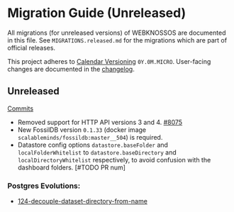 # Migration Guide (Unreleased)
All migrations (for unreleased versions) of WEBKNOSSOS are documented in this file.
See `MIGRATIONS.released.md` for the migrations which are part of official releases.

This project adheres to [Calendar Versioning](http://calver.org/) `0Y.0M.MICRO`.
User-facing changes are documented in the [changelog](CHANGELOG.released.md).

## Unreleased
[Commits](https://github.com/scalableminds/webknossos/compare/24.12.0...HEAD)
- Removed support for HTTP API versions 3 and 4. [#8075](https://github.com/scalableminds/webknossos/pull/8075)
- New FossilDB version `0.1.33` (docker image `scalableminds/fossildb:master__504`) is required.
- Datastore config options `datastore.baseFolder` and `localFolderWhitelist` to `datastore.baseDirectory` and `localDirectoryWhitelist` respectively, to avoid confusion with the dashboard folders. [#TODO PR num]

### Postgres Evolutions:
- [124-decouple-dataset-directory-from-name](conf/evolutions/124-decouple-dataset-directory-from-name)
